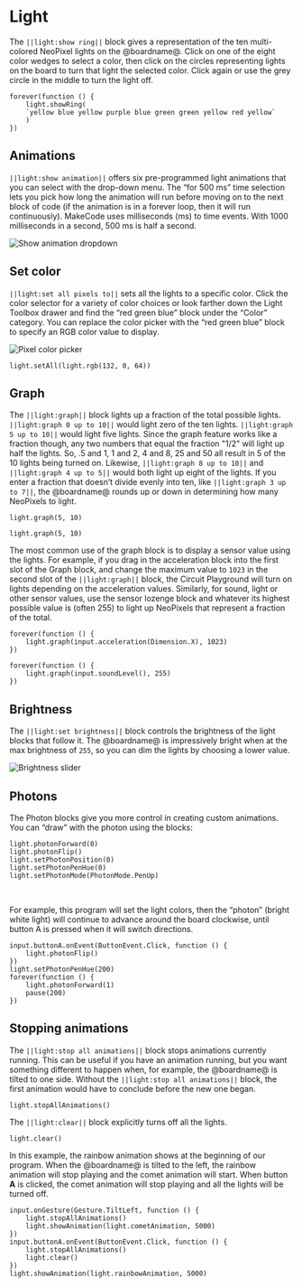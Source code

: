 # Light

The ``||light:show ring||`` block gives a representation of the ten multi-colored NeoPixel lights on the @boardname@. Click on one of the eight color wedges to select a color, then click on the circles representing lights on the board to turn that light the selected color. Click again or use the grey circle in the middle to turn the light off.

```blocks
forever(function () {
    light.showRing(
    `yellow blue yellow purple blue green green yellow red yellow`
    )
})
```

## Animations

``||light:show animation||`` offers six pre-programmed light animations that you can select with the drop-down menu. The “for 500 ms” time selection lets you pick how long the animation will run before moving on to the next block of code (if the animation is in a forever loop, then it will run continuously). MakeCode uses milliseconds (ms) to time events. With 1000 milliseconds in a second, 500 ms is half a second.

![Show animation dropdown](/static/courses/making/coding/fe-animation.jpg)

## Set color

``||light:set all pixels to||`` sets all the lights to a specific color. Click the color selector for a variety of color choices or look farther down the Light Toolbox drawer and find the “red green blue” block under the “Color” category. You can replace the color picker with the “red green blue” block to specify an RGB color value to display.

![Pixel color picker](/static/courses/making/coding/fe-color.jpg)

```blocks
light.setAll(light.rgb(132, 0, 64))
```

## Graph

The ``||light:graph||`` block lights up a fraction of the total possible lights. ``||light:graph 0 up to 10||`` would light zero of the ten lights. ``||light:graph 5 up to 10||`` would light five lights. Since the graph feature works like a fraction though, any two numbers that equal the fraction "1/2" will light up half the lights. So, .5 and 1, 1 and 2, 4 and 8, 25 and 50 all result in 5 of the 10 lights being turned on. Likewise, ``||light:graph 8 up to 10||`` and ``||light:graph 4 up to 5||`` would both light up eight of the lights. If you enter a fraction that doesn’t divide evenly into ten, like ``||light:graph 3 up to 7||``, the @boardname@ rounds up or down in determining how many NeoPixels to light.

```blocks
light.graph(5, 10)
```

```sim
light.graph(5, 10)
```

The most common use of the graph block is to display a sensor value using the lights. For example, if you drag in the acceleration block into the first slot of the Graph block, and change the maximum value to `1023` in the second slot of the ``||light:graph||`` block, the Circuit Playground will turn on lights depending on the acceleration values. Similarly, for sound, light or other sensor values, use the sensor lozenge block and whatever its highest possible value is (often 255) to light up NeoPixels that represent a fraction of the total.

```blocks
forever(function () {
    light.graph(input.acceleration(Dimension.X), 1023)
})

forever(function () {
    light.graph(input.soundLevel(), 255)
})
```

## Brightness

The ``||light:set brightness||`` block controls the brightness of the light blocks that follow it. The @boardname@ is impressively bright when at the max brightness of `255`, so you can dim the lights by choosing a lower value.

![Brightness slider](/static/courses/making/coding/fe-brightness.jpg)

## Photons

The Photon blocks give you more control in creating custom animations. You can “draw” with the photon using the blocks:

```cards
light.photonForward(0)
light.photonFlip()
light.setPhotonPosition(0)
light.setPhotonPenHue(0)
light.setPhotonMode(PhotonMode.PenUp)
```
<br/>

For example, this program will set the light colors, then the “photon” (bright white light) will continue to advance around the board clockwise, until button A is pressed when it will switch directions.

```blocks
input.buttonA.onEvent(ButtonEvent.Click, function () {
    light.photonFlip()
})
light.setPhotonPenHue(200)
forever(function () {
    light.photonForward(1)
    pause(200)
})
```

## Stopping animations

The ``||light:stop all animations||`` block stops animations currently running. This can be useful if you have an animation running, but you want something different to happen when, for example, the @boardname@ is tilted to one side. Without the ``||light:stop all animations||`` block, the first animation would have to conclude before the new one began.

```block
light.stopAllAnimations()
```

The ``||light:clear||`` block explicitly turns off all the lights.

```block
light.clear()
```

In this example, the rainbow animation shows at the beginning of our program. When the @boardname@ is tilted to the left, the rainbow animation will stop playing and the comet animation will start. When button **A** is clicked, the comet animation will stop playing and all the lights will be turned off.

```blocks
input.onGesture(Gesture.TiltLeft, function () {
    light.stopAllAnimations()
    light.showAnimation(light.cometAnimation, 5000)
})
input.buttonA.onEvent(ButtonEvent.Click, function () {
    light.stopAllAnimations()
    light.clear()
})
light.showAnimation(light.rainbowAnimation, 5000)
```